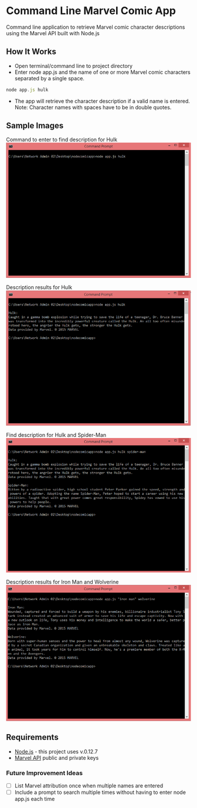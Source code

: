 # Command Line Marvel Comic App
Command line application to retrieve Marvel comic character descriptions using the Marvel API built with Node.js

## How It Works
- Open terminal/command line to project directory
- Enter node app.js and the name of one or more Marvel comic characters separated by a single space. 
```javascript
node app.js hulk
```
- The app will retrieve the character description if a valid name is entered.
Note: Character names with spaces have to be in double quotes.

## Sample Images
Command to enter to find description for Hulk
![Command to find description for Hulk](https://github.com/danie11edotcom/nodecomicapp/blob/master/img/commandPrompt1.PNG "Find description for Hulk")

Description results for Hulk
![Results for Hulk](https://github.com/danie11edotcom/nodecomicapp/blob/master/img/commandPrompt2.PNG "Description results for Hulk")

Find description for Hulk and Spider-Man
![Resulsts for Hulk and Spider-Man](https://github.com/danie11edotcom/nodecomicapp/blob/master/img/commandPrompt3.PNG "Description results for Hulk and Spider-Man")

Description results for Iron Man and Wolverine
![Results for Iron Man and Wolverine](https://github.com/danie11edotcom/nodecomicapp/blob/master/img/commandPrompt4.PNG "Description results for Iron Man and Wolverine")

## Requirements
-	[Node.js](https://nodejs.org/) - this project uses v.0.12.7
-	[Marvel API](http://developer.marvel.com/docs) public and private keys

### Future Improvement Ideas
- [ ] List Marvel attribution once when multiple names are entered
- [ ] Include a prompt to search multiple times without having to enter node app.js each time
